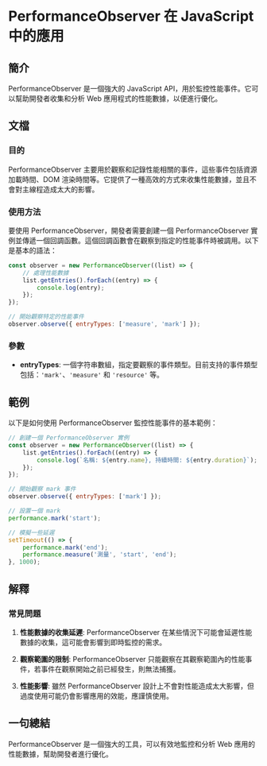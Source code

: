 <!--
Meta Description: # PerformanceObserver 在 JavaScript 中的應用 ## 簡介 PerformanceObserver 是一個強大的 JavaScript API，用於監控性能事件。它可以幫助開發者收集和分析 Web 應用程式的性能數據，以便進行優化。 ## 文檔 ### 目的 Perf...
Meta Keywords: performanceobserver, mark, entry, javascript, observer
-->

# PerformanceObserver 在 JavaScript 中的應用

## 簡介
PerformanceObserver 是一個強大的 JavaScript API，用於監控性能事件。它可以幫助開發者收集和分析 Web 應用程式的性能數據，以便進行優化。

## 文檔

### 目的
PerformanceObserver 主要用於觀察和記錄性能相關的事件，這些事件包括資源加載時間、DOM 渲染時間等。它提供了一種高效的方式來收集性能數據，並且不會對主線程造成太大的影響。

### 使用方法
要使用 PerformanceObserver，開發者需要創建一個 PerformanceObserver 實例並傳遞一個回調函數。這個回調函數會在觀察到指定的性能事件時被調用。以下是基本的語法：

```javascript
const observer = new PerformanceObserver((list) => {
    // 處理性能數據
    list.getEntries().forEach((entry) => {
        console.log(entry);
    });
});

// 開始觀察特定的性能事件
observer.observe({ entryTypes: ['measure', 'mark'] });
```

### 參數
- **entryTypes**: 一個字符串數組，指定要觀察的事件類型。目前支持的事件類型包括：`'mark'`、`'measure'` 和 `'resource'` 等。

## 範例

以下是如何使用 PerformanceObserver 監控性能事件的基本範例：

```javascript
// 創建一個 PerformanceObserver 實例
const observer = new PerformanceObserver((list) => {
    list.getEntries().forEach((entry) => {
        console.log(`名稱: ${entry.name}, 持續時間: ${entry.duration}`);
    });
});

// 開始觀察 mark 事件
observer.observe({ entryTypes: ['mark'] });

// 設置一個 mark
performance.mark('start');

// 模擬一些延遲
setTimeout(() => {
    performance.mark('end');
    performance.measure('測量', 'start', 'end');
}, 1000);
```

## 解釋

### 常見問題
1. **性能數據的收集延遲**: PerformanceObserver 在某些情況下可能會延遲性能數據的收集，這可能會影響到即時監控的需求。
   
2. **觀察範圍的限制**: PerformanceObserver 只能觀察在其觀察範圍內的性能事件，若事件在觀察開始之前已經發生，則無法捕獲。

3. **性能影響**: 雖然 PerformanceObserver 設計上不會對性能造成太大影響，但過度使用可能仍會影響應用的效能，應謹慎使用。

## 一句總結
PerformanceObserver 是一個強大的工具，可以有效地監控和分析 Web 應用的性能數據，幫助開發者進行優化。